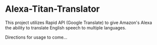 # Alexa-Titan-Translator

This project utilizes Rapid API (Google Translate) to give Amazon's Alexa the ability to translate English speech to multiple languages. 

Directions for usage to come...

